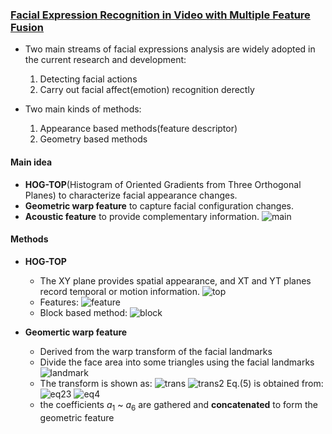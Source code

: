 ### [Facial Expression Recognition in Video with Multiple Feature Fusion](https://ieeexplore.ieee.org/document/7518582)

* Two main streams of facial expressions analysis are widely adopted in the current research and development:
  1. Detecting facial actions
  2. Carry out facial affect(emotion) recognition derectly

* Two main kinds of methods:
  1. Appearance based methods(feature descriptor)
  2. Geometry based methods

#### Main idea
* **HOG-TOP**(Histogram of Oriented Gradients from Three Orthogonal Planes) to characterize facial appearance changes.
* **Geometric warp feature** to capture facial configuration changes.
* **Acoustic feature** to provide complementary information.
![main](https://i.loli.net/2018/11/16/5bee3277e555e.png)

#### Methods
* **HOG-TOP**
  * The XY plane provides spatial appearance, and XT and YT planes record temporal or motion information.
  ![top](https://i.loli.net/2018/11/17/5befbbf56eeed.png)
  * Features:
  ![feature](https://i.loli.net/2018/11/17/5befc64717920.png)
  * Block based method:
  ![block](https://i.loli.net/2018/11/17/5befc688c9bb5.png)

* **Geomertic warp feature**
  * Derived from the warp transform of the facial landmarks
  * Divide the face area into some triangles using the facial landmarks
  ![landmark](https://i.loli.net/2018/11/17/5befee74e8a83.png)
  * The transform is shown as:
  ![trans](https://i.loli.net/2018/11/17/5beff2be7091e.png)
  ![trans2](https://i.loli.net/2018/11/17/5beff2fde30ba.png)
  Eq.(5) is obtained from:
  ![eq23](https://i.loli.net/2018/11/17/5beff4834c69a.png)
  ![eq4](https://i.loli.net/2018/11/17/5beff45aaee09.png)
  * the coefficients $a_1$ ~ $a_6$ are gathered and **concatenated** to form the geometric feature